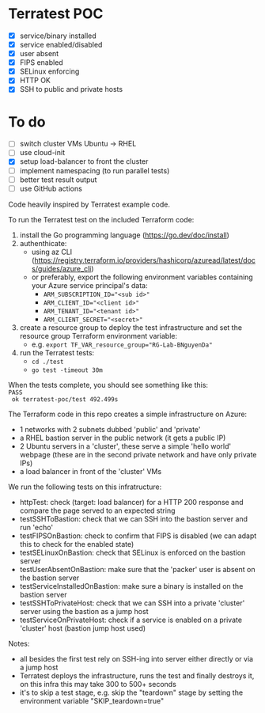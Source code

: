 # Terratest POC

- [X] service/binary installed
- [X] service enabled/disabled
- [X] user absent
- [X] FIPS enabled
- [X] SELinux enforcing
- [X] HTTP OK
- [X] SSH to public and private hosts

# To do

- [ ] switch cluster VMs Ubuntu -> RHEL
- [ ] use cloud-init
- [X] setup load-balancer to front the cluster
- [ ] implement namespacing (to run parallel tests)
- [ ] better test result output
- [ ] use GitHub actions 

Code heavily inspired by Terratest example code. 

To run the Terratest test on the included Terraform code:
1. install the Go programming language (https://go.dev/doc/install)
2. authenthicate: 
    - using az CLI (https://registry.terraform.io/providers/hashicorp/azuread/latest/docs/guides/azure_cli) 
    - or preferably, export the following environment variables containing your Azure service principal's data:
        - `ARM_SUBSCRIPTION_ID="<sub id>"`
        - `ARM_CLIENT_ID="<client id>"`
        - `ARM_TENANT_ID="<tenant id>"`
        - `ARM_CLIENT_SECRET="<secret>"`
3. create a resource group to deploy the test infrastructure and set the resource group Terraform environment variable:
    - e.g. `export TF_VAR_resource_group="RG-Lab-BNguyenDa"`
4. run the Terratest tests: 
    - `cd ./test`
    - `go test -timeout 30m`

When the tests complete, you should see something like this: <br>
<code>PASS<br>
ok  	terratest-poc/test	492.499s</code>

The Terraform code in this repo creates a simple infrastructure on Azure:
- 1 networks with 2 subnets dubbed 'public' and 'private'
- a RHEL bastion server in the public network (it gets a public IP)
- 2 Ubuntu servers in a 'cluster', these serve a simple 'hello world' webpage (these are in the second private network and have only private IPs)
- a load balancer in front of the 'cluster' VMs

We run the following tests on this infratructure:
- httpTest: check (target: load balancer) for a HTTP 200 response and compare the page served to an expected string
- testSSHToBastion: check that we can SSH into the bastion server and run 'echo' 
- testFIPSOnBastion: check to confirm that FIPS is disabled (we can adapt this to check for the enabled state)
- testSELinuxOnBastion: check that SELinux is enforced on the bastion server
- testUserAbsentOnBastion: make sure that the 'packer' user is absent on the bastion server
- testServiceInstalledOnBastion: make sure a binary is installed on the bastion server
- testSSHToPrivateHost: check that we can SSH into a private 'cluster' server using the bastion as a jump host
- testServiceOnPrivateHost: check if a service is enabled on a private 'cluster' host (bastion jump host used)

Notes: 
- all besides the first test rely on SSH-ing into server either directly or via a jump host
- Terratest deploys the infrastructure, runs the test and finally destroys it, on this infra this may take 300 to 500+ seconds
- it's to skip a test stage, e.g. skip the "teardown" stage by setting the environment variable "SKIP_teardown=true"